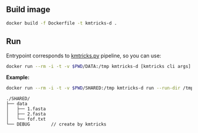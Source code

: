 ## Build image

```bash
docker build -f Dockerfile -t kmtricks-d .
```

## Run
Entrypoint corresponds to [kmtricks.py](kmtricks.py) pipeline, so you can use:

```bash
docker run --rm -i -t -v $PWD/DATA:/tmp kmtricks-d [kmtricks cli args]
```
**Example:**

```bash
docker run --rm -i -t -v $PWD/SHARED:/tmp kmtricks-d run --run-dir /tmp/RUN_DIR --file /tmp/data/fof.txt 
```

```
./SHARED/
├── data
│   ├── 1.fasta
│   ├── 2.fasta
│   └── fof.txt
└── DEBUG        // create by kmtricks
```
